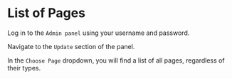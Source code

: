 # List of Pages

Log in to the `Admin panel` using your username and password.

Navigate to the `Update` section of the panel.

In the `Choose Page` dropdown, you will find a list of all pages, regardless of their types.


